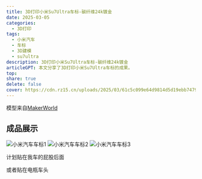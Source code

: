 ```yaml
---
title: 3D打印小米Su7Ultra车标-碳纤维24k镀金
date: 2025-03-05
categories: 
  - 3D打印
tags: 
  - 小米汽车
  - 车标
  - 3D建模
  - su7ultra
description: 3D打印小米Su7Ultra车标-碳纤维24k镀金
articleGPT: 本文分享了3D打印小米Su7Ultra车标的成果。
top:
share: true  
delete: false  
cover: https://cdn.rz15.cn/uploads/2025/03/61c5c099e64d9814d5d19ebb747985bf-scaled.jpg
---
```



模型来自[MakerWorld](https://makerworld.com.cn/zh/models/989463-xiao-mi-xiaomi-su7-ultrache-biao#profileId-1012317)

## 成品展示

![小米汽车车标1](https://cdn.rz15.cn/uploads/2025/03/932607629e0820407b211a962a33ec5-scaled.jpg)
![小米汽车车标2](https://cdn.rz15.cn/uploads/2025/03/62fa09ed9d50b24cd7a1d415c9f1709-scaled.jpg)
![小米汽车车标3](https://cdn.rz15.cn/uploads/2025/03/4a3b50b2f02f5771f589574f6676a5f-scaled.jpg)

计划贴在我车的屁股后面

或者贴在电瓶车头
